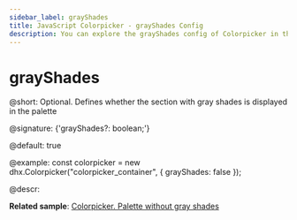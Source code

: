 ```yaml
---
sidebar_label: grayShades
title: JavaScript Colorpicker - grayShades Config 
description: You can explore the grayShades config of Colorpicker in the documentation of the DHTMLX JavaScript UI library. Browse developer guides and API reference, try out code examples and live demos, and download a free 30-day evaluation version of DHTMLX Suite.
---
```


# grayShades

@short: Optional. Defines whether the section with gray shades is displayed in the palette

@signature: {'grayShades?: boolean;'}

@default: true

@example:
const colorpicker = new dhx.Colorpicker("colorpicker_container", {
	grayShades: false
});

@descr: 

**Related sample**: [Colorpicker. Palette without gray shades](https://snippet.dhtmlx.com/b44fp8q2)

[comment]: # (@related:colorpicker/how_to_start.md#initialize-colorpicker colorpicker/configuration.md#gray-shades)
